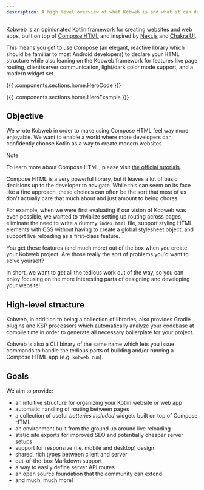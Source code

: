 ```yaml
---
description: A high level overview of what Kobweb is and what it can do.
---
```


Kobweb is an opinionated Kotlin framework for creating websites and web apps, built on top of
[Compose HTML](https://github.com/JetBrains/compose-multiplatform#compose-html) and inspired by [Next.js](https://nextjs.org)
and [Chakra UI](https://chakra-ui.com).

This means you get to use Compose (an elegant, reactive library which should be familiar to most Android developers) to
declare your HTML structure while also leaning on the Kobweb framework for features like page routing, client/server
communication, light/dark color mode support, and a modern widget set.

{{{ .components.sections.home.HeroCode }}}

{{{ .components.sections.home.HeroExample }}}

## Objective

We wrote Kobweb in order to make using Compose HTML feel way more enjoyable. We want to enable a world where more
developers can confidently choose Kotlin as a way to create modern websites.

> [!NOTE]
> To learn more about Compose HTML, please visit [the official tutorials](https://github.com/JetBrains/compose-jb/tree/master/tutorials/HTML/Getting_Started).

Compose HTML is a very powerful library, but it leaves a lot of basic decisions up to the developer to navigate. While
this can seem on its face like a fine approach, these choices can often be the sort that most of us don't actually care
that much about and just amount to being chores.

For example, when we were first evaluating if our vision of Kobweb was even possible, we wanted to trivialize setting up
routing across pages, eliminate the need to write a dummy `index.html` file, support styling HTML elements with CSS
without having to create a global stylesheet object, and support live reloading as a first-class feature.

You get these features (and much more) out of the box when you create your Kobweb project. Are those really the sort of
problems you'd want to solve yourself?

In short, we want to get all the tedious work out of the way, so you can enjoy focusing on the more interesting parts
of designing and developing your website!

## High-level structure

Kobweb, in addition to being a collection of libraries, also provides Gradle plugins and KSP processors which
automatically analyze your codebase at compile time in order to generate all necessary boilerplate for your project.

Kobweb is also a CLI binary of the same name which lets you issue commands to handle the tedious parts of building
and/or running a Compose HTML app (e.g. `kobweb run`).

## Goals

We aim to provide:

* an intuitive structure for organizing your Kotlin website or web app
* automatic handling of routing between pages
* a collection of useful _batteries included_ widgets built on top of Compose HTML
* an environment built from the ground up around live reloading
* static site exports for improved SEO and potentially cheaper server setups
* support for responsive (i.e. mobile and desktop) design
* shared, rich types between client and server
* out-of-the-box Markdown support
* a way to easily define server API routes
* an open source foundation that the community can extend
* and much, much more!
